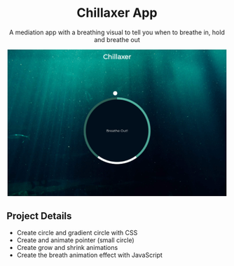 <div align="center">
<h1><b>Chillaxer App</b></h1>

A mediation app with a breathing visual to tell you when to breathe in, hold and breathe out

<img src="/assets/chillaxer.gif" alt="Markdownify" width="500">
</h1>
</div>

## Project Details

- Create circle and gradient circle with CSS
- Create and animate pointer (small circle)
- Create grow and shrink animations
- Create the breath animation effect with JavaScript
